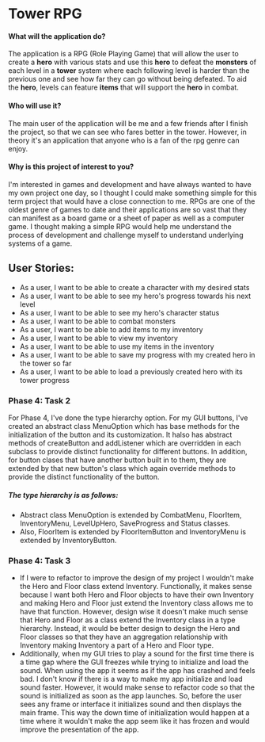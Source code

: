# Tower RPG

#### What will the application do?
The application is a RPG (Role Playing Game) that will allow the user to create a **hero** with various stats and use this **hero** to defeat the **monsters** of each level in a **tower** system where each following level is harder than the previous one and see how far they can go without being defeated. To aid the **hero**, levels can feature **items** that will support the **hero** in combat.
#### Who will use it?
The main user of the application will be me and a few friends after I finish the project, so that we can see who fares better in the tower. However, in theory it's an application that anyone who is a fan of the rpg genre can enjoy.
#### Why is this project of interest to you?
I'm interested in games and development and have always wanted to have my own project one day, so I thought I could make something simple for this term project that would have a close connection to me. RPGs are one of the oldest genre of games to date and their applications are so vast that they can manifest as a board game or a sheet of paper as well as a computer game. I thought making a simple RPG would help me understand the process of development and challenge myself to understand underlying systems of a game.

## User Stories:
- As a user, I want to be able to create a character with my desired stats
- As a user, I want to be able to see my hero's progress towards his next level
- As a user, I want to be able to see my hero's character status
- As a user, I want to be able to combat monsters
- As a user, I want to be able to add items to my inventory
- As a user, I want to be able to view my inventory
- As a user, I want to be able to use my items in the inventory
- As a user, I want to be able to save my progress with my created hero in the tower so far
- As a user, I want to be able to load a previously created hero with its tower progress

### Phase 4: Task 2
For Phase 4, I've done the type hierarchy option. For my GUI buttons, I've created an abstract class MenuOption which has base methods for the initialization of the button and its customization. It halso has abstract methods of createButton and addListener which are overridden in each subclass to provide distinct functionality for different buttons. In addition, for button clases that have another button built in to them, they are extended by that new button's class which again override methods to provide the distinct functionality of the button.
##### The type hierarchy is as follows:
- Abstract class MenuOption is extended by CombatMenu, FloorItem, InventoryMenu, LevelUpHero, SaveProgress and Status classes.
- Also, FloorItem is extended by FloorItemButton and InventoryMenu is extended by InventoryButton.
### Phase 4: Task 3
- If I were to refactor to improve the design of my project I wouldn't make the Hero and Floor class extend Inventory.
Functionally, it makes sense because I want both Hero and Floor objects to have their own Inventory and making Hero and Floor just extend the Inventory class allows me to have that function.
However, design wise it doesn't make much sense that Hero and Floor as a class extend the Inventory class in a type hierarchy. Instead, it would be better design to design the Hero and Floor classes so that they have an aggregation relationship with Inventory making Inventory a part of a Hero and Floor type.
- Additionally, when my GUI tries to play a sound for the first time there is a time gap where the GUI freezes while trying to initialize and load the sound. When using the app it seems as if the app has crashed and feels bad. I don't know if there is a way to make my app initialize and load sound faster. However, it would make sense to refactor code so that the sound is initialized as soon as the app launches. So, before the user sees any frame or interface it initializes sound and then displays the main frame. This way the down time of initialization would happen at a time where it wouldn't make the app seem like it has frozen and would improve the presentation of the app.